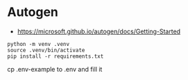 # Autogen
- https://microsoft.github.io/autogen/docs/Getting-Started


```
python -m venv .venv
source .venv/bin/activate
pip install -r requirements.txt
```

cp .env-example to .env and fill it 